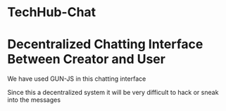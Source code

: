 # TechHub-Chat

<h1>Decentralized Chatting Interface Between Creator and User</h1>
<p>We have used GUN-JS in this chatting interface</p>
<p>Since this a decentralized system it will be very difficult to hack or sneak into the messages</p>
